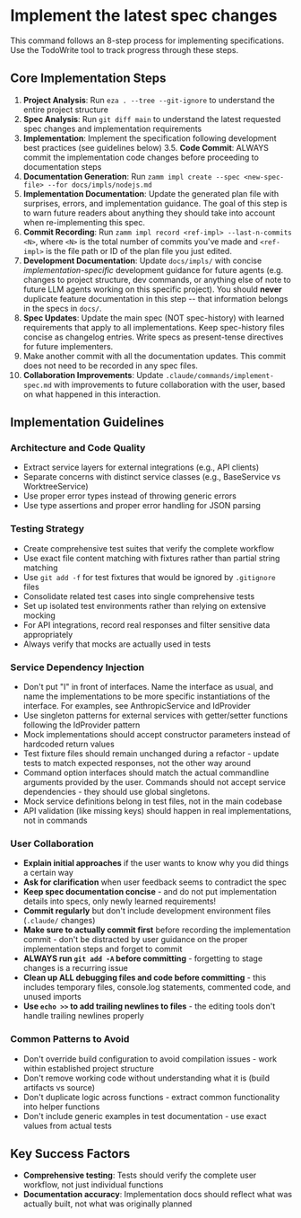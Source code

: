 # Implement the latest spec changes

This command follows an 8-step process for implementing specifications. Use the TodoWrite tool to track progress through these steps.

## Core Implementation Steps

1. **Project Analysis**: Run `eza . --tree --git-ignore` to understand the entire project structure
2. **Spec Analysis**: Run `git diff main` to understand the latest requested spec changes and implementation requirements
3. **Implementation**: Implement the specification following development best practices (see guidelines below)
   3.5. **Code Commit**: ALWAYS commit the implementation code changes before proceeding to documentation steps
4. **Documentation Generation**: Run `zamm impl create --spec <new-spec-file> --for docs/impls/nodejs.md`
5. **Implementation Documentation**: Update the generated plan file with surprises, errors, and implementation guidance. The goal of this step is to warn future readers about anything they should take into account when re-implementing this spec.
6. **Commit Recording**: Run `zamm impl record <ref-impl> --last-n-commits <N>`, where `<N>` is the total number of commits you've made and `<ref-impl>` is the file path or ID of the plan file you just edited.
7. **Development Documentation**: Update `docs/impls/` with concise _implementation-specific_ development guidance for future agents (e.g. changes to project structure, dev commands, or anything else of note to future LLM agents working on this specific project). You should **never** duplicate feature documentation in this step -- that information belongs in the specs in `docs/`.
8. **Spec Updates**: Update the main spec (NOT spec-history) with learned requirements that apply to all implementations. Keep spec-history files concise as changelog entries. Write specs as present-tense directives for future implementers.
9. Make another commit with all the documentation updates. This commit does not need to be recorded in any spec files.
10. **Collaboration Improvements**: Update `.claude/commands/implement-spec.md` with improvements to future collaboration with the user, based on what happened in this interaction.

## Implementation Guidelines

### Architecture and Code Quality

- Extract service layers for external integrations (e.g., API clients)
- Separate concerns with distinct service classes (e.g., BaseService vs WorktreeService)
- Use proper error types instead of throwing generic errors
- Use type assertions and proper error handling for JSON parsing

### Testing Strategy

- Create comprehensive test suites that verify the complete workflow
- Use exact file content matching with fixtures rather than partial string matching
- Use `git add -f` for test fixtures that would be ignored by `.gitignore` files
- Consolidate related test cases into single comprehensive tests
- Set up isolated test environments rather than relying on extensive mocking
- For API integrations, record real responses and filter sensitive data appropriately
- Always verify that mocks are actually used in tests

### Service Dependency Injection

- Don't put "I" in front of interfaces. Name the interface as usual, and name the implementations to be more specific instantiations of the interface. For examples, see AnthropicService and IdProvider
- Use singleton patterns for external services with getter/setter functions following the IdProvider pattern
- Mock implementations should accept constructor parameters instead of hardcoded return values
- Test fixture files should remain unchanged during a refactor - update tests to match expected responses, not the other way around
- Command option interfaces should match the actual commandline arguments provided by the user. Commands should not accept service dependencies - they should use global singletons.
- Mock service definitions belong in test files, not in the main codebase
- API validation (like missing keys) should happen in real implementations, not in commands

### User Collaboration

- **Explain initial approaches** if the user wants to know why you did things a certain way
- **Ask for clarification** when user feedback seems to contradict the spec
- **Keep spec documentation concise** - and do not put implementation details into specs, only newly learned requirements!
- **Commit regularly** but don't include development environment files (`.claude/` changes)
- **Make sure to actually commit first** before recording the implementation commit - don't be distracted by user guidance on the proper implementation steps and forget to commit
- **ALWAYS run `git add -A` before committing** - forgetting to stage changes is a recurring issue
- **Clean up ALL debugging files and code before committing** - this includes temporary files, console.log statements, commented code, and unused imports
- **Use `echo >>` to add trailing newlines to files** - the editing tools don't handle trailing newlines properly

### Common Patterns to Avoid

- Don't override build configuration to avoid compilation issues - work within established project structure
- Don't remove working code without understanding what it is (build artifacts vs source)
- Don't duplicate logic across functions - extract common functionality into helper functions
- Don't include generic examples in test documentation - use exact values from actual tests

## Key Success Factors

- **Comprehensive testing**: Tests should verify the complete user workflow, not just individual functions
- **Documentation accuracy**: Implementation docs should reflect what was actually built, not what was originally planned
